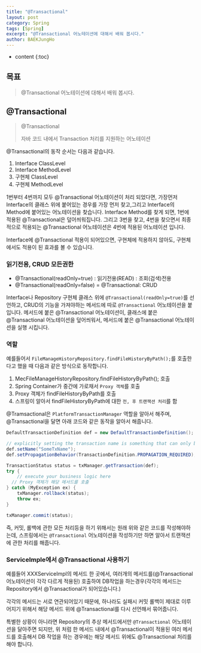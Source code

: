 ```yaml
---
title: "@Transactional"
layout: post
category: Spring
tags: [Spring]
excerpt: "@Transactional 어노테이션에 대해서 배워 봅시다."
author: BAEKJungHo
---
```


* content
{:toc}

## 목표

  > @Transactional 어노테이션에 대해서 배워 봅시다.

## @Transactional

  > @Transactional
  >
  > 자바 코드 내에서 Transaction 처리를 지원하는 어노테이션

  @Transactional의 동작 순서는 다음과 같습니다.

  1. Interface ClassLevel
  2. Interface MethodLevel
  3. 구현체 ClassLevel
  4. 구현체 MethodLevel

  1번부터 4번까지 모두 @Transactional 어노테이션이 처리 되었다면, 가장먼저 Interface의 클래스 위에 붙어있는 경우를 가장 먼저 찾고,그리고 Interface의 Method에 붙어있는 어노테이션을 찾습니다. Interface Method를 찾게 되면,
  1번에 적용된 @Transactional은 덮어씌워집니다. 그리고 3번을 찾고, 4번을 찾으면서 최종적으로 적용되는 @Transactional 어노테이션은 4번에 적용된 어노테이션 입니다.

  Interface에 @Transactional 적용이 되어있으면, 구현체에 적용하지 않아도, 구현체에서도 적용이 된 효과를 볼 수 있습니다.

### 읽기전용, CRUD 모든권한

  - @Transactional(readOnly=true) : 읽기전용(READ) : 조회(검색)전용
  - @Transactional(readOnly=false) = @Transactional: CRUD

  Interface나 Repository 구현체 클래스 위에 `@Transactional(readOnly=true)`를 선언하고, CRUD의 기능을 가져야하는 메서드에 따로 `@Transactional` 어노테이션을 붙입니다.
  메서드에 붙은 @Transactional 어노테이션이, 클래스에 붙은 @Transactional 어노테이션을 덮어씌워서, 메서드에 붙은 @Transactional 어노테이션을 실행 시킵니다.

### 역할

  예를들어서 `FileManageHistoryRepository.findFileHistoryByPath();`를 호출한다고 했을 때 다음과 같은 방식으로 동작합니다.

  1. MecFileManageHistoryRepository.findFileHistoryByPath(); 호출
  2. Spring Container가 중간에 가로채서 `Proxy 객체`를 호출
  3. Proxy 객체가 findFileHistoryByPath를 호출
  4. 스프링이 알아서 findFileHistoryByPath에 대한 `전, 후 트랜잭션 처리`를 함

  @Tramsactional은 `PlatformTransactionManager` 역할을 알아서 해주며, @Transactional을 달면 아래 코드와 같은 동작을 알아서 해줍니다.

  ```java
  DefaultTransactionDefinition def = new DefaultTransactionDefinition();

  // explicitly setting the transaction name is something that can only be done programmatically
  def.setName("SomeTxName");
  def.setPropagationBehavior(TransactionDefinition.PROPAGATION_REQUIRED);

  TransactionStatus status = txManager.getTransaction(def);
  try {
      // execute your business logic here
  	// Proxy 객체가 해당 메서드를 호출
  } catch (MyException ex) {
      txManager.rollback(status);
      throw ex;
  }

  txManager.commit(status);
  ```

  즉, 커밋, 롤백에 관한 모든 처리등을 하기 위해서는 원래 위와 같은 코드를 작성해야하는데, 스프링에서는 `@Transactional` 어노테이션을 작성하기만 하면
  알아서 트랜잭션에 관한 처리를 해줍니다.

### ServiceImple에서 @Transactional 사용하기

  예를들어 XXXServiceImpl의 메서드 한 곳에서, 여러개의 메서드를(@Transactional 어노테이션이 각각 다르게 적용된) 호출하여 DB작업을 하는경우(각각의 메서드는 Repository에서 @Transactional가 되어있습니다.)

  각각의 메서드는 서로 연관되어있기 때문에, 하나라도 실패시 커밋 롤백이 제대로 이루어지기 위해서 해당 메서드 위에 @Transactional를 다시 선언해서 묶어줍니다.

  특별한 상황이 아니라면 Repository의 추상 메서드에서만 `@Transactional` 어노테이션을 달아주면 되지만, 위 처럼 한 메서드 내에서 @Transactional이 적용된 여러 메서드를 호출해서 DB 작업을 하는 경우에는
  해당 메서드 위에도 @Transactional 처리를 해야 합니다.
